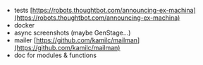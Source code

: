 * tests [https://robots.thoughtbot.com/announcing-ex-machina](https://robots.thoughtbot.com/announcing-ex-machina)
* docker
* async screenshots (maybe GenStage...)
* mailer [https://github.com/kamilc/mailman](https://github.com/kamilc/mailman)
* doc for modules & functions
